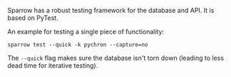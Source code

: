 Sparrow has a robust testing framework for the database and API.
It is based on PyTest.

An example for testing a single piece of functionality:

`sparrow test --quick -k pychron --capture=no`

The `--quick` flag makes sure the database isn't torn down (leading to less dead time
for iterative testing).
